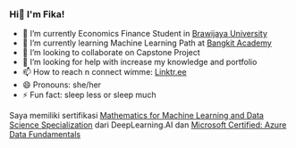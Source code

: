 ### Hi👋 I'm Fika!

- 🔭 I’m currently Economics Finance Student in [Brawijaya University](https://ie.feb.ub.ac.id/ekp/)
- 🌱 I’m currently learning Machine Learning Path at [Bangkit Academy](https://grow.google/intl/id_id/bangkit/?tab=machine-learning)
- 👯 I’m looking to collaborate on Capstone Project
- 🤔 I’m looking for help with increase my knowledge and portfolio
- 📫 How to reach n connect wimme: [Linktr.ee](https://linktr.ee/keenaragg)
- 😄 Pronouns: she/her
- ⚡ Fun fact: sleep less or sleep much

Saya memiliki sertifikasi [Mathematics for Machine Learning and Data Science Specialization](https://www.coursera.org/account/accomplishments/specialization/certificate/YTFYZQFWZUCT) dari DeepLearning.AI dan 
[ Microsoft Certified: Azure Data Fundamentals](https://drive.google.com/drive/folders/1Pz60ytsGkfu6IJtOxOlh8NUu0NT6W_v9?usp=sharing)
